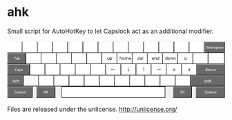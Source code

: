 ahk
===

Small script for AutoHotKey to let Capslock act as an additional modifier. 

![alt text](Layout.png "Layout")

Files are released under the unlicense. http://unlicense.org/
